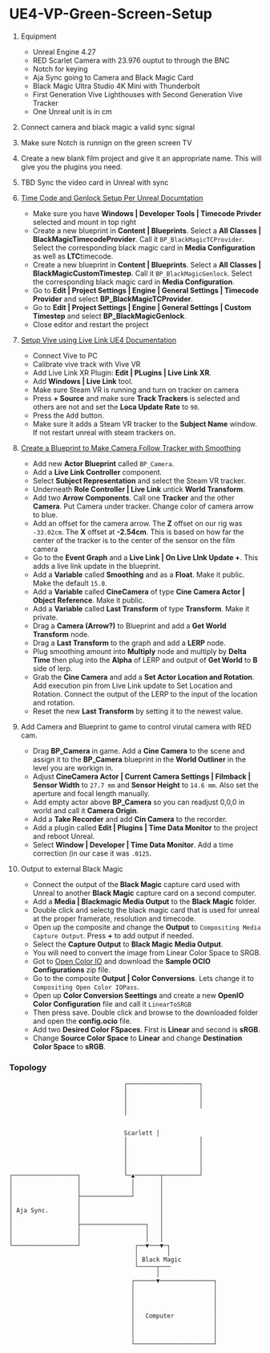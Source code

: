 # UE4-VP-Green-Screen-Setup
1.  Equipment
      * Unreal Engine 4.27
      * RED Scarlet Camera with 23.976 ouptut to through the BNC
      * Notch for keying
      * Aja Sync going to Camera and Black Magic Card
      * Black Magic Ultra Studio 4K Mini with Thunderbolt
      * First Generation Vive Lighthouses with Second Generation Vive Tracker
      * One Unreal unit is in cm
2.  Connect camera and black magic a valid sync signal
3.  Make sure Notch is runnign on the green screen TV
4.  Create a new blank film project and give it an appropriate name.  This will give you the plugins you need.
5. TBD Sync the video card in Unreal with sync

6. [Time Code and Genlock Setup Per Unreal Documtation](https://docs.unrealengine.com/4.26/en-US/WorkingWithMedia/ProVideoIO/TimecodeGenlock/)
     * Make sure you have **Windows | Developer Tools | Timecode Privder** selected and mount in top right
     * Create a new blueprint in **Content | Blueprints**. Select a **All Classes | BlackMagicTimecodeProvider**.  Call it `BP_BlackMagicTCProvider`. Select the corresponding black magic card in **Media Configuration** as well as **LTC**timecode.
     * Create a new blueprint in **Content | Blueprints**. Select a **All Classes | BlackMagicCustomTimestep**.  Call it `BP_BlackMagicGenlock`.  Select the corresponding black magic card in **Media Configuration**.
     * Go to **Edit | Project Settings | Engine | General Settings | Timecode Provider** and select **BP_BlackMagicTCProvider**.
     * Go to **Edit | Project Settings | Engine | General Settings | Custom Timestep** and select **BP_BlackMagicGenlock**.
     * Close editor and restart the project
7. [Setup Vive using Live Link UE4 Documentation](https://docs.unrealengine.com/4.26/en-US/AnimatingObjects/SkeletalMeshAnimation/LiveLinkPlugin/Livelinkxr/)
     * Connect Vive to PC
     * Calibrate vive track with Vive VR
     * Add Live Link XR Plugin: **Edit | PLugins | Live Link XR**.
     * Add **Windows | Live Link** tool.
     * Make sure Steam VR is running and turn on tracker on camera
     * Press **+ Source** and make sure **Track Trackers** is selected and others are not and set the **Loca Update Rate** to `90`.
     * Press the <kbd>Add</kbd> button.
     * Make sure it adds a Steam VR tracker to the **Subject Name** window.  If not restart unreal with steam trackers on.
    
8. [Create a Blueprint to Make Camera Follow Tracker with Smoothing](https://www.youtube.com/watch?v=jx8cxoW5vnc&t=96s)
     * Add new **Actor Blueprint** called `BP_Camera`.
     * Add a **Live Link Controller** component.
     * Select **Subject Representation** and select the Steam VR tracker.
     * Underneath **Role Controller | Live Link** untick **World Transform**.
     * Add two **Arrow Components**.  Call one **Tracker** and the other **Camera**. Put Camera under tracker.  Change color of camera arrow to blue.
     * Add an offset for the camera arrow.  The **Z** offset on our rig was `-33.02cm`.  The **X** offset at **-2.54cm**. This is based on how far the center of the tracker is to the center of the sensor on the film camera
     * Go to the **Event Graph** and a **Live Link | On Live LInk Update +**.  This adds a live link update in the blueprint.
     * Add a **Variable** called **Smoothing** and as a **Float**. Make it public. Make the default `15.0`.
     * Add a **Variable** called **CineCamera** of type **Cine Camera Actor | Object Reference**. Make it public.
     * Add a **Variable** called **Last Transform** of type **Transform**. Make it private.
     * Drag a **Camera (Arrow?)** to Blueprint and add a **Get World Transform** node.
     * Drag a **Last Transform** to the graph and add a **LERP** node.
     * Plug smoothing amount into **Multiply** node and multiply by **Delta Time** then plug into the **Alpha** of LERP and output of **Get World** to **B** side of lerp.
     * Grab the **Cine Camera** and add a **Set Actor Location and Rotation**. Add execution pin from Live Link update to Set Location and Rotation.  Connect the output of the LERP to the input of the location and rotation.
     *  Reset the new **Last Transform** by setting it to the newest value.
9. Add Camera and Blueprint to game to control virutal camera with RED cam.
     *  Drag **BP_Camera** in game.  Add a **Cine Camera** to the scene and assign it to the **BP_Camera** blueprint in the **World Outliner** in the level you are workign in.
     *  Adjust **CineCamera Actor | Current Camera Settings | Filmback | Sensor Width** to `27.7 mm` and **Sensor Height** to `14.6 mm`.  Also set the aperture and focal length manually. 
     *  Add empty actor above **BP_Camera** so you can readjust 0,0,0 in world and call it **Camera Origin**.
     *  Add a **Take Recorder** and add **Cin Camera** to the recorder.
     *  Add a plugin called **Edit | Plugins | Time Data Monitor** to the project and reboot Unreal.
     *  Select **Window | Developer | Time Data Monitor**.  Add a time correction (in our case it was `.0125`.

10.  Output to external Black Magic
     * Connect the output of the **Black Magic** capture card used with Unreal to another **Black Magic** capture card on a second computer.
     * Add a **Media | Blackmagic Media Output** to the **Black Magic** folder.
     * Double click and selectg the black magic card that is used for unreal at the proper framerate, resolution and timecode.
     * Open up the composite and change the **Output** to `Compositing Media Capture Output`.  Press **+** to add output if needed.
     * Select the **Capture Output** to **Black Magic Media Output**.
     * You will need to convert the image from Linear Color Space to SRGB.
     * Got to [Open Color IO](https://opencolorio.org) and download the **Sample OCIO Configurations** zip file.
     * Go to the composite **Output | Color Conversions**.  Lets change it to `Compositing Open Color IOPass`.
     * Open up **Color Conversion Seettings** and create a new **OpenIO Color Configuration** file and call it `LinearToSRGB`
     * Then press save.  Double click and browse to the downloaded folder and open the **config.ocio** file.
     * Add two **Desired Color FSpaces**.  First is **Linear** and second is **sRGB**.
     * Change **Source Color Space** to **Linear** and change **Destination Color Space** to **sRGB**.



### Topology
```
                                ┌────────────────────┐
                                │                    │
                                │                    │
                                │                    │
                                │       
                                
                                
                                Scarlett │
                                │                    │
                                │                    │
                                │                    │
                                │                    │
                                │                    │
┌──────────────────┐            └─▲───────┬──────────┘
│                  │              │       │
│                  │              │       │
│                  ├──────────────┘       │
│                  │                      │
│ Aja Sync.        │                      │
│                  │                      │
│                  ├──────────────────┐   │
│                  │                  │   │
│                  │                  │   │
└──────────────────┘               ┌──▼───▼─┐
                                   │        │
                                   │ Black Magic
                                   └─────┬───
                                         │
                                  ┌──────▼───────────────┐
                                  │                      │
                                  │                      │
                                  │                      │
                                  │                      │
                                  │   Computer           │
                                  │                      │
                                  │                      │
                                  │                      │
                                  └──────────────────────┘
```
